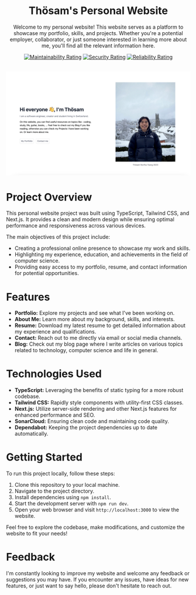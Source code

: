 <div align="center">
  
# Thösam's Personal Website

Welcome to my personal website! This website serves as a platform to showcase my portfolio, skills, and projects. Whether you're a potential employer, collaborator, or just someone interested in learning more about me, you'll find all the relevant information here.

[![Maintainability Rating](https://sonarcloud.io/api/project_badges/measure?project=Thosam1_thosam_personal_website&metric=sqale_rating)](https://sonarcloud.io/summary/new_code?id=Thosam1_thosam_personal_website)
[![Security Rating](https://sonarcloud.io/api/project_badges/measure?project=Thosam1_thosam_personal_website&metric=security_rating)](https://sonarcloud.io/summary/new_code?id=Thosam1_thosam_personal_website)
[![Reliability Rating](https://sonarcloud.io/api/project_badges/measure?project=Thosam1_thosam_personal_website&metric=reliability_rating)](https://sonarcloud.io/summary/new_code?id=Thosam1_thosam_personal_website)

<br />
  <img src="./public/website_pic.png" alt="Website's thumbnail" width="800" max-height="450">
<br />

</div>


# Project Overview

This personal website project was built using TypeScript, Tailwind CSS, and Next.js. It provides a clean and modern design while ensuring optimal performance and responsiveness across various devices.

The main objectives of this project include:
- Creating a professional online presence to showcase my work and skills.
- Highlighting my experience, education, and achievements in the field of computer science.
- Providing easy access to my portfolio, resume, and contact information for potential opportunities.

# Features

- **Portfolio:** Explore my projects and see what I've been working on.
- **About Me:** Learn more about my background, skills, and interests.
- **Resume:** Download my latest resume to get detailed information about my experience and qualifications.
- **Contact:** Reach out to me directly via email or social media channels.
- **Blog:** Check out my blog page where I write articles on various topics related to technology, computer science and life in general.

# Technologies Used

- **TypeScript:** Leveraging the benefits of static typing for a more robust codebase.
- **Tailwind CSS:** Rapidly style components with utility-first CSS classes.
- **Next.js:** Utilize server-side rendering and other Next.js features for enhanced performance and SEO.
- **SonarCloud:** Ensuring clean code and maintaining code quality.
- **Dependabot:** Keeping the project dependencies up to date automatically.

# Getting Started

To run this project locally, follow these steps:

1. Clone this repository to your local machine.
2. Navigate to the project directory.
3. Install dependencies using `npm install`.
4. Start the development server with `npm run dev`.
5. Open your web browser and visit `http://localhost:3000` to view the website.

Feel free to explore the codebase, make modifications, and customize the website to fit your needs!

# Feedback

I'm constantly looking to improve my website and welcome any feedback or suggestions you may have. If you encounter any issues, have ideas for new features, or just want to say hello, please don't hesitate to reach out.

